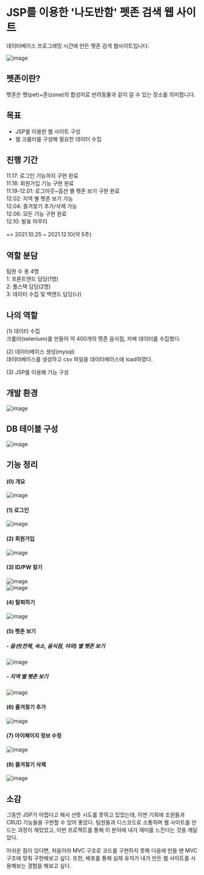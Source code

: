 # JSP를 이용한 '나도반함' 펫존 검색 웹 사이트


데이터베이스 프로그래밍 시간에 만든 펫존 검색 웹사이트입니다.


![image](https://user-images.githubusercontent.com/78905126/176642591-b7e9c54d-c738-4be0-9dee-165844129612.png)


## 펫존이란?  
펫존은 펫(pet)+존(zone)의 합성어로 반려동물과 같이 갈 수 있는 장소를 의미합니다.  

## 목표  
- JSP를 이용한 웹 사이트 구성  
- 웹 크롤러를 구성해 필요한 데이터 수집  

## 진행 기간  

11.17: 로그인 기능까지 구현 완료  
11.18: 회원가입 기능 구현 완료  
11.19-12.01: 로그아웃~옵션 별 펫존 보기 구현 완료  
12.02: 지역 별 펫존 보기 가능  
12.04: 즐겨찾기 추가/삭제 가능  
12.06: 모든 기능 구현 완료  
12.10: 발표 마무리   

=> 2021.10.25 ~ 2021.12.10(약 5주)  


## 역할 분담  
팀원 수 총 4명  
1: 프론트엔드 담당(1명)    
2: 풀스택 담당(2명)     
3: 데이터 수집 및 백엔드 담당(나)
 
## 나의 역할  

(1) 데이터 수집  
크롤러(selenium)를 만들어 약 400개의 펫존 음식점, 카페 데이터를 수집했다.

(2) 데이터베이스 생성(mysql)  
데이터베이스를 생성하고 csv 파일을 데이터베이스에 load하였다.  

(3) JSP를 이용해 기능 구성  

## 개발 환경    
![image](https://user-images.githubusercontent.com/78905126/176638903-f2661681-0156-4c90-9304-1993fc4412f6.png)

## DB 테이블 구성  
![image](https://user-images.githubusercontent.com/78905126/176638998-f6208f98-557c-4d81-b638-b4621880a96c.png)

## 기능 정리 
#### (0) 개요    
![image](https://user-images.githubusercontent.com/78905126/176640823-bb5540ca-0fa0-489d-beda-7b8ec203e3be.png)

#### (1) 로그인  
![image](https://user-images.githubusercontent.com/78905126/176639819-3edbf046-294c-4fd8-b701-0c93cd469dcd.png)

#### (2) 회원가입  
![image](https://user-images.githubusercontent.com/78905126/176639805-a425576e-14c3-413f-af79-2082376e906a.png)

#### (3) ID/PW 찾기  
![image](https://user-images.githubusercontent.com/78905126/176639906-d66065a5-7c8d-42da-b171-069cb0f46cd2.png)  
![image](https://user-images.githubusercontent.com/78905126/176642242-b46aeb0e-70e6-4a56-b5d2-dede71d4af18.png)  
  

#### (4) 탈퇴하기  
![image](https://user-images.githubusercontent.com/78905126/176641478-32540ff5-27cc-4958-bf2a-17e052a98b5b.png)


#### (5) 펫존 보기  
##### - 옵션(전체, 숙소, 음식점, 야외) 별 펫존 보기  
![image](https://user-images.githubusercontent.com/78905126/176639747-e760f0c5-a523-4e99-b743-4f385fad95f3.png)  

##### - 지역 별 펫존 보기  
![image](https://user-images.githubusercontent.com/78905126/176639781-a79aa046-f1e6-4a8d-9aeb-409e9945396f.png)  
 
#### (6) 즐겨찾기 추가  
![image](https://user-images.githubusercontent.com/78905126/176640099-ca1885cd-c6dd-41c9-a7eb-fdfb1f3cac10.png)

#### (7) 마이페이지 정보 수정  
![image](https://user-images.githubusercontent.com/78905126/176640015-9938326c-8896-49ca-8cb6-e681f7d628b2.png)

#### (8) 즐겨찾기 삭제  
![image](https://user-images.githubusercontent.com/78905126/176641599-a1985cf1-2d06-414e-8182-e1b0f38b065b.png)

## 소감  

그동안 JSP가 어렵다고 해서 선뜻 시도를 못하고 있었는데, 이번 기회에 조원들과 CRUD 기능들을 구현할 수 있어 좋았다. 팀원들과 디스코드로 소통하며 웹 사이트를 만드는 과정이 재밌었고, 이번 프로젝트를 통해 이 분야에 내가 재미를 느낀다는 것을 깨달았다.    

아쉬운 점이 있다면, 처음이라 MVC 구조로 코드를 구현하지 못해 다음에 만들 땐 MVC 구조에 맞춰 구현해보고 싶다. 또한, 배포를 통해 실제 유저가 내가 만든 웹 사이트를 사용해보는 경험을 해보고 싶다.
